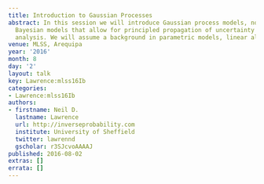 ```yaml
---
title: Introduction to Gaussian Processes
abstract: In this session we will introduce Gaussian process models, non parametric
  Bayesian models that allow for principled propagation of uncertainty in regression
  analysis. We will assume a background in parametric models, linear algebra and probability.
venue: MLSS, Arequipa
year: '2016'
month: 8
day: '2'
layout: talk
key: Lawrence:mlss16Ib
categories:
- Lawrence:mlss16Ib
authors:
- firstname: Neil D.
  lastname: Lawrence
  url: http://inverseprobability.com
  institute: University of Sheffield
  twitter: lawrennd
  gscholar: r3SJcvoAAAAJ
published: 2016-08-02
extras: []
errata: []
---
```

